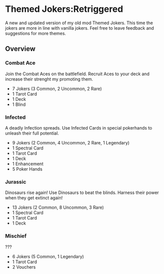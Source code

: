 # Themed Jokers:Retriggered

A new and updated version of my old mod Themed Jokers.
This time the jokers are more in line with vanilla jokers.
Feel free to leave feedback and suggestions for more themes.

## Overview

### Combat Ace
Join the Combat Aces on the battlefield.
Recruit Aces to your deck and increase their strenght my promoting them.
- 7 Jokers (3 Common, 2 Uncommon, 2 Rare)
- 1 Tarot Card
- 1 Deck
- 1 Blind

### Infected
A deadly Infection spreads.
Use Infected Cards in special pokerhands to unleash their full potential.
- 9 Jokers (2 Common, 4 Uncommon, 2 Rare, 1 Legendary)
- 1 Spectral Card
- 1 Tarot Card
- 1 Deck
- 1 Enhancement
- 5 Poker Hands

### Jurassic
Dinosaurs rise again!
Use Dinosaurs to beat the blinds. Harness their power when they get extinct again!
- 13 Jokers (2 Common, 8 Uncommon, 3 Rare)
- 1 Spectral Card
- 1 Tarot Card
- 1 Deck

### Mischief
???
- 6 Jokers (5 Common, 1 Legendary)
- 1 Tarot Card
- 2 Vouchers
